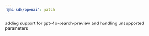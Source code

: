 ```yaml
---
'@ai-sdk/openai': patch
---
```


adding support for gpt-4o-search-preview and handling unsupported parameters
